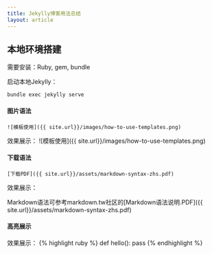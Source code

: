 ```yaml
---
title: Jekylly博客用法总结
layout: article
---
```

## 本地环境搭建
需要安装：Ruby, gem, bundle

启动本地Jekylly：
    
    bundle exec jekylly serve

#### 图片语法
    ![模板使用]({{ site.url}}/images/how-to-use-templates.png)

效果展示：
![模板使用]({{ site.url}}/images/how-to-use-templates.png)

#### 下载语法
    [下载PDF]({{ site.url}}/assets/markdown-syntax-zhs.pdf)

效果展示：

Markdown语法可参考markdown.tw社区的[Markdown语法说明.PDF]({{ site.url}}/assets/markdown-syntax-zhs.pdf)

#### 高亮展示
效果展示：
{% highlight ruby %}
def hello():
    pass
{% endhighlight %}